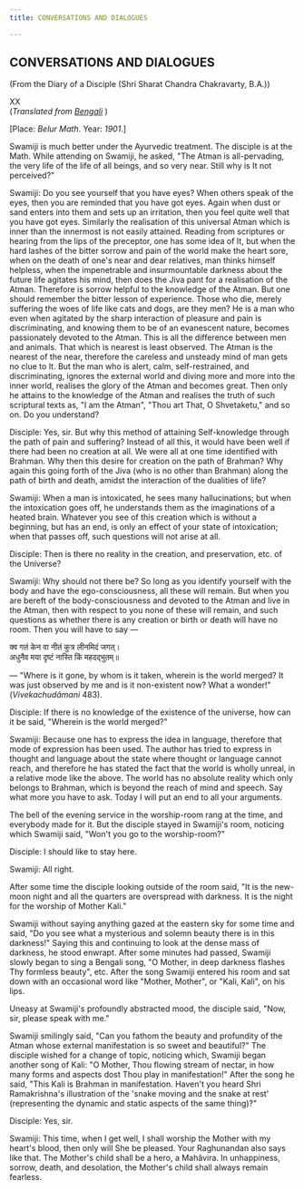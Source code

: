 ```yaml
---
title: CONVERSATIONS AND DIALOGUES

---
```





  

## CONVERSATIONS AND DIALOGUES

(From the Diary of a Disciple (Shri Sharat Chandra Chakravarty, B.A.))

XX  
(*Translated from [Bengali](swami_shishya_37e7_20.pdf)* )

\[Place: *Belur Math*. Year: *1901*.\]

Swamiji is much better under the Ayurvedic treatment. The disciple is at
the Math. While attending on Swamiji, he asked, "The Atman is
all-pervading, the very life of the life of all beings, and so very
near. Still why is It not perceived?"

Swamiji: Do you see yourself that you have eyes? When others speak of
the eyes, then you are reminded that you have got eyes. Again when dust
or sand enters into them and sets up an irritation, then you feel quite
well that you have got eyes. Similarly the realisation of this universal
Atman which is inner than the innermost is not easily attained. Reading
from scriptures or hearing from the lips of the preceptor, one has some
idea of It, but when the hard lashes of the bitter sorrow and pain of
the world make the heart sore, when on the death of one's near and dear
relatives, man thinks himself helpless, when the impenetrable and
insurmountable darkness about the future life agitates his mind, then
does the Jiva pant for a realisation of the Atman. Therefore is sorrow
helpful to the knowledge of the Atman. But one should remember the
bitter lesson of experience. Those who die, merely suffering the woes of
life like cats and dogs, are they men? He is a man who even when
agitated by the sharp interaction of pleasure and pain is
discriminating, and knowing them to be of an evanescent nature, becomes
passionately devoted to the Atman. This is all the difference between
men and animals. That which is nearest is least observed. The Atman is
the nearest of the near, therefore the careless and unsteady mind of man
gets no clue to It. But the man who is alert, calm, self-restrained, and
discriminating, ignores the external world and diving more and more into
the inner world, realises the glory of the Atman and becomes great. Then
only he attains to the knowledge of the Atman and realises the truth of
such scriptural texts as, "I am the Atman", "Thou art That, O
Shvetaketu," and so on. Do you understand?

Disciple: Yes, sir. But why this method of attaining Self-knowledge
through the path of pain and suffering? Instead of all this, it would
have been well if there had been no creation at all. We were all at one
time identified with Brahman. Why then this desire for creation on the
path of Brahman? Why again this going forth of the Jiva (who is no other
than Brahman) along the path of birth and death, amidst the interaction
of the dualities of life?

Swamiji: When a man is intoxicated, he sees many hallucinations; but
when the intoxication goes off, he understands them as the imaginations
of a heated brain. Whatever you see of this creation which is without a
beginning, but has an end, is only an effect of your state of
intoxication; when that passes off, such questions will not arise at
all.

Disciple: Then is there no reality in the creation, and preservation,
etc. of the Universe?

Swamiji: Why should not there be? So long as you identify yourself with
the body and have the ego-consciousness, all these will remain. But when
you are bereft of the body-consciousness and devoted to the Atman and
live in the Atman, then with respect to you none of these will remain,
and such questions as whether there is any creation or birth or death
will have no room. Then you will have to say —

क्व गतं केन वा नीतं कुत्र लीनमिदं जगत्।  
अधुनैव मया दृष्टं नास्ति किं महदद्भुतम्॥

— "Where is it gone, by whom is it taken, wherein is the world merged?
It was just observed by me and is it non-existent now? What a wonder!"
(*Vivekachudâmani* 483).

Disciple: If there is no knowledge of the existence of the universe, how
can it be said, "Wherein is the world merged?"

Swamiji: Because one has to express the idea in language, therefore that
mode of expression has been used. The author has tried to express in
thought and language about the state where thought or language cannot
reach, and therefore he has stated the fact that the world is wholly
unreal, in a relative mode like the above. The world has no absolute
reality which only belongs to Brahman, which is beyond the reach of mind
and speech. Say what more you have to ask. Today I will put an end to
all your arguments.

The bell of the evening service in the worship-room rang at the time,
and everybody made for it. But the disciple stayed in Swamiji's room,
noticing which Swamiji said, "Won't you go to the worship-room?"

Disciple: I should like to stay here.

Swamiji: All right.

After some time the disciple looking outside of the room said, "It is
the new-moon night and all the quarters are overspread with darkness. It
is the night for the worship of Mother Kali."

Swamiji without saying anything gazed at the eastern sky for some time
and said, "Do you see what a mysterious and solemn beauty there is in
this darkness!" Saying this and continuing to look at the dense mass of
darkness, he stood enwrapt. After some minutes had passed, Swamiji
slowly began to sing a Bengali song, "O Mother, in deep darkness flashes
Thy formless beauty", etc. After the song Swamiji entered his room and
sat down with an occasional word like "Mother, Mother", or "Kali, Kali",
on his lips.

Uneasy at Swamiji's profoundly abstracted mood, the disciple said, "Now,
sir, please speak with me."

Swamiji smilingly said, "Can you fathom the beauty and profundity of the
Atman whose external manifestation is so sweet and beautiful?" The
disciple wished for a change of topic, noticing which, Swamiji began
another song of Kali: "O Mother, Thou flowing stream of nectar, in how
many forms and aspects dost Thou play in manifestation!" After the song
he said, "This Kali is Brahman in manifestation. Haven't you heard Shri
Ramakrishna's illustration of the 'snake moving and the snake at rest'
(representing the dynamic and static aspects of the same thing)?"

Disciple: Yes, sir.

Swamiji: This time, when I get well, I shall worship the Mother with my
heart's blood, then only will She be pleased. Your Raghunandan also says
like that. The Mother's child shall be a hero, a Mahâvira. In
unhappiness, sorrow, death, and desolation, the Mother's child shall
always remain fearless.


